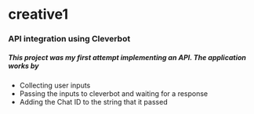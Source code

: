# creative1

### API integration using Cleverbot

##### This project was my first attempt implementing an API. The application works by
- Collecting user inputs
- Passing the inputs to cleverbot and waiting for a response
- Adding the Chat ID to the string that it passed 
